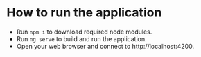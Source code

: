 # How to run the application

- Run `npm i` to download required node modules.
- Run `ng serve` to build and run the application.
- Open your web browser and connect to http://localhost:4200.
